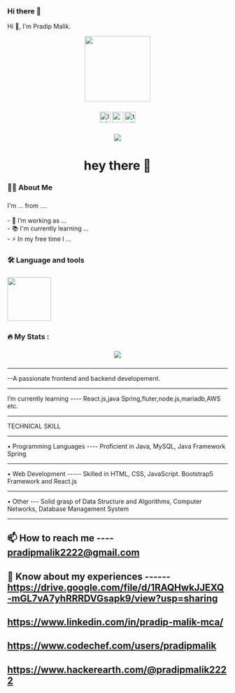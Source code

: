 ### Hi there 👋
Hi 👋, I'm Pradip Malik.
<div align="center">
  <img height="150" src="https://camo.githubusercontent.com/62da68eb62b1e5f175f7d1f0191dd89a653d7908feb22d37d4a0ab07365d6791/68747470733a2f2f6d656469612e67697068792e636f6d2f6d656469612f4d3967624264396e6244724f5475314d71782f67697068792e676966"  />
</div>

###

<div align="center">
  <img src="https://img.shields.io/static/v1?message=LinkedIn&logo=linkedin&label=&color=0077B5&logoColor=white&labelColor=&style=for-the-badge" height="25" alt="linkedin logo"  />
  <img src="https://img.shields.io/static/v1?message=Youtube&logo=youtube&label=&color=FF0000&logoColor=white&labelColor=&style=for-the-badge" height="25" alt="youtube logo"  />
  <img src="https://img.shields.io/static/v1?message=Twitter&logo=twitter&label=&color=1DA1F2&logoColor=white&labelColor=&style=for-the-badge" height="25" alt="twitter logo"  />
</div>

###

<div align="center">
  <img src="https://visitor-badge.laobi.icu/badge?page_id=maurodesouza.maurodesouza&"  />
</div>

###

<h1 align="center">hey there 👋</h1>

###

<h3 align="left">👩‍💻  About Me</h3>

###

<p align="left">I'm ... from ....<br><br>- 🔭 I’m working as ...<br>- 📚 I'm currently learning ...<br>- ⚡ In my free time I ...</p>

###

<h3 align="left">🛠 Language and tools</h3>

###

<div align="left">
 <img src="https://cdn.jsdelivr.net/npm/programming-languages-logos/src/javascript/javascript.png" height="100">
  <img width="6" />
</div>

###

<h3 align="left">🔥   My Stats :</h3>

###




<div align="center">
  <img src="https://profile-counter.glitch.me/PradipProgramming/count.svg?"  />
</div>

###
###
------------------
--A passionate frontend and backend developement.

-----------------------
I’m currently learning ---- React.js,java Spring,fluter,node.js,mariadb,AWS etc.

-----------------------
TECHNICAL SKILL

-----------------------
• Programming Languages ---- Proficient in Java, MySQL, Java Framework Spring

-----------------------
• Web Development ----- Skilled in HTML, CSS, JavaScript. Bootstrap5 Framework and React.js

-----------------------
• Other --- Solid grasp of Data Structure and Algorithms, Computer Networks, 
 Database Management System

-----------------------
📫 How to reach me ---- pradipmalik2222@gmail.com
-----------------------
📄 Know about my experiences ------ https://drive.google.com/file/d/1RAQHwkJJEXQ-mGL7vA7yhRRRDVGsapk9/view?usp=sharing
-----------------------
https://www.linkedin.com/in/pradip-malik-mca/
-----------------------
https://www.codechef.com/users/pradipmalik
-----------------------
https://www.hackerearth.com/@pradipmalik2222
---------------------





